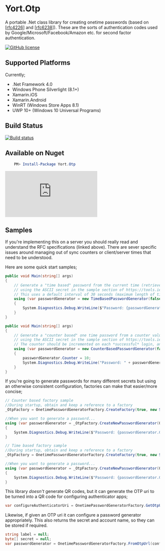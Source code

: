 # Yort.OtpA portable .Net class library for creating onetime passwords (based on [[rfc4226](https://tools.ietf.org/html/rfc4226)] and [[rfc6238](https://tools.ietf.org/html/rfc6238)]).These are the sorts of authentication codes used by Google/Microsoft/Facebook/Amazon etc. for second factor authentication.[![GitHub license](https://img.shields.io/github/license/mashape/apistatus.svg)](https://github.com/Yortw/Yort.Otp/blob/master/LICENSE.md) ## Supported PlatformsCurrently;* .Net Framework 4.0* Windows Phone Silverlight (8.1+) * Xamarin.iOS* Xamarin.Android * WinRT (Windows Store Apps 8.1)* UWP 10+ (Windows 10 Universal Programs)## Build Status[![Build status](https://ci.appveyor.com/api/projects/status/e8116lsaf7oeb74d?svg=true)](https://ci.appveyor.com/project/Yortw/yort-otp)## Available on Nuget```powershell    PM> Install-Package Yort.Otp```[![NuGet Badge](https://buildstats.info/nuget/Yort.Otp)](https://www.nuget.org/packages/Yort.Otp/)## SamplesIf you're implementing this on a server you should really read and understand the RFC specifications (linked above). There are sever specific issues around managing out of sync counters or client/server times that need to be understood.Here are some quick start samples;```c#public void Main(string[] args){	// Generate a "time based" password from the current time (retrieved via DateTime.UtcNow), 	// using the ASCII secret in the sample section of https://tools.ietf.org/html/rfc6238.	// This uses a default interval of 30 seconds (maximum length of time the password is value for).	using (var passwordGenerator = new TimeBasedPasswordGenerator(false, OnetimePasswordSecret.FromAscii("12345678901234567890")))	{		System.Diagnostics.Debug.WriteLine($"Password: {passwordGenerator.GeneratedPassword} valid until {passwordGenerator.ValidUntilUtc.ToLocalTime()}");	}}``````c#public void Main(string[] args){	// Generate a "counter based" one time password from a counter value of 10, 	// using the ASCII secret in the sample section of https://tools.ietf.org/html/rfc6238    // The counter should be incremented on each *successful* login, and stored between sessions. See the RFC spec for details.	using (var passwordGenerator = new CounterBasedPasswordGenerator(false, OnetimePasswordSecret.FromAscii("12345678901234567890")))	{		passwordGenerator.Counter = 10;		System.Diagnostics.Debug.WriteLine("Password: " + passwordGenerator.GeneratedPassword);	}}```If you're going to generate passwords for many different secrets but using an otherwise consistent configuration, factories can make that easier/more concise;```c#// Counter based factory sample//During startup, obtain and keep a reference to a factory_OtpFactory = OnetimePasswordGeneratorFactory.CreateFactory(true, new Sha512HashAlgorithm(), 8);//When you want to generate a password...using (var passwordGenerator = _OtpFactory.CreateNewPasswordGenerator(OnetimePasswordSecret.FromAscii("12345678901234567890"), 10)){	System.Diagnostics.Debug.WriteLine($"Password: {passwordGenerator.GeneratedPassword}");}// Time based factory sample//During startup, obtain and keep a reference to a factory_OtpFactory = OnetimePasswordGeneratorFactory.CreateFactory(true, new Sha512HashAlgorithm(), 8, TimeSpan.FromMinutes(1));//When you want to generate a password...using (var passwordGenerator = _OtpFactory.CreateNewPasswordGenerator(OnetimePasswordSecret.FromAscii("12345678901234567890"))){	System.Diagnostics.Debug.WriteLine($"Password: {passwordGenerator.GeneratedPassword} valid until {passwordGenerator.ValidUntilUtc.ToLocalTime()}");}```This library *doesn't* generate QR codes, but it can generate the OTP uri to be turned into a QR code for configuring authenticator apps;```c#var configureAuthenticatorUri =	OnetimePasswordGeneratorFactory.GetOtpUrl("account name or identifier", "SHA1", 8, OnetimePasswordSecret.FromAscii("12345678901234567890"), TimeSpan.FromMinutes(1));```Likewise, if given an OTP uri it can configure a password generator appropriately. This also returns the secret and account name, so they can be stored if required.```c#string label = null;byte[] secret = null;var passwordGenerator = OnetimePasswordGeneratorFactory.FromOtpUrl(configureAuthenticatorUri, out label, out secret);```